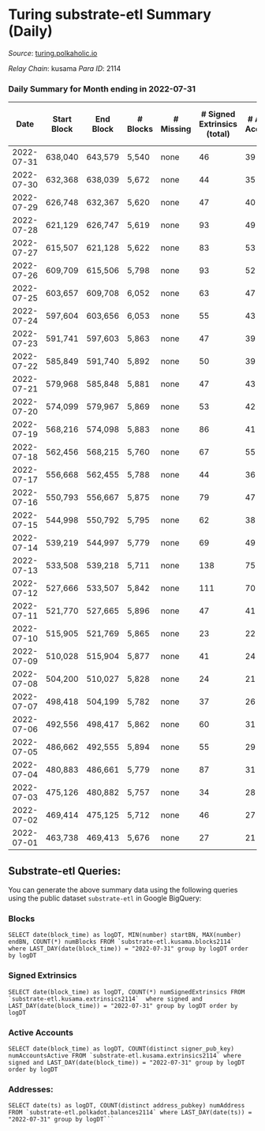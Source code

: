 # Turing substrate-etl Summary (Daily)

_Source_: [turing.polkaholic.io](https://turing.polkaholic.io)

*Relay Chain*: kusama
*Para ID*: 2114



### Daily Summary for Month ending in 2022-07-31


| Date | Start Block | End Block | # Blocks | # Missing | # Signed Extrinsics (total) | # Active Accounts | # Addresses with Balances | # Events | # Transfers | # XCM Transfers In | # XCM Transfers Out |
| ---- | ----------- | --------- | -------- | --------- | --------------------------- | ----------------- | ------------------------- | -------- | ----------- | ------------------ | ------------------- |
| 2022-07-31 | 638,040 | 643,579 | 5,540 | none  | 46 | 39 | 1,516 | 23,665 | 6  |   |   |
| 2022-07-30 | 632,368 | 638,039 | 5,672 | none  | 44 | 35 | 1,515 | 22,619 |   |   |   |
| 2022-07-29 | 626,748 | 632,367 | 5,620 | none  | 47 | 40 | 1,515 | 23,216 | 2  |   |   |
| 2022-07-28 | 621,129 | 626,747 | 5,619 | none  | 93 | 49 | 1,515 | 22,955 | 8  | 1 ($0.092) | 3 ($0.097) |
| 2022-07-27 | 615,507 | 621,128 | 5,622 | none  | 83 | 53 | 1,513 | 22,130 | 9  | 1 ($0.092) |   |
| 2022-07-26 | 609,709 | 615,506 | 5,798 | none  | 93 | 52 | 1,511 | 23,572 | 29  |   |   |
| 2022-07-25 | 603,657 | 609,708 | 6,052 | none  | 63 | 47 | 1,500 | 23,791 | 7  |   |   |
| 2022-07-24 | 597,604 | 603,656 | 6,053 | none  | 55 | 43 | 1,499 | 23,587 | 7  |   |   |
| 2022-07-23 | 591,741 | 597,603 | 5,863 | none  | 47 | 39 | 1,499 | 23,045 | 1  |   |   |
| 2022-07-22 | 585,849 | 591,740 | 5,892 | none  | 50 | 39 | 1,499 | 23,014 | 5  |   |   |
| 2022-07-21 | 579,968 | 585,848 | 5,881 | none  | 47 | 43 | 1,498 | 21,839 | 3  |   |   |
| 2022-07-20 | 574,099 | 579,967 | 5,869 | none  | 53 | 42 | 1,498 | 22,850 | 2  | 1  | 1  |
| 2022-07-19 | 568,216 | 574,098 | 5,883 | none  | 86 | 41 | 1,498 | 22,908 | 6  | 3 ($18.81) |   |
| 2022-07-18 | 562,456 | 568,215 | 5,760 | none  | 67 | 55 | 1,496 | 22,372 | 10  |   |   |
| 2022-07-17 | 556,668 | 562,455 | 5,788 | none  | 44 | 36 | 1,494 | 21,148 |   |   |   |
| 2022-07-16 | 550,793 | 556,667 | 5,875 | none  | 79 | 47 | 1,494 | 22,402 | 6  |   |   |
| 2022-07-15 | 544,998 | 550,792 | 5,795 | none  | 62 | 38 | 1,490 | 21,998 | 12  | 4 ($0.58) | 2  |
| 2022-07-14 | 539,219 | 544,997 | 5,779 | none  | 69 | 49 | 1,484 | 20,620 | 4  |   |   |
| 2022-07-13 | 533,508 | 539,218 | 5,711 | none  | 138 | 75 | 1,484 | 21,098 | 6  |   |   |
| 2022-07-12 | 527,666 | 533,507 | 5,842 | none  | 111 | 70 | 1,481 | 20,576 | 9  |   |   |
| 2022-07-11 | 521,770 | 527,665 | 5,896 | none  | 47 | 41 | 1,478 | 19,269 | 4  |   |   |
| 2022-07-10 | 515,905 | 521,769 | 5,865 | none  | 23 | 22 | 1,477 | 19,732 | 2  |   |   |
| 2022-07-09 | 510,028 | 515,904 | 5,877 | none  | 41 | 24 | 1,477 | 19,739 | 4  |   |   |
| 2022-07-08 | 504,200 | 510,027 | 5,828 | none  | 24 | 21 | 1,476 | 19,524 | 1  |   |   |
| 2022-07-07 | 498,418 | 504,199 | 5,782 | none  | 37 | 26 | 1,475 | 18,719 | 4  |   |   |
| 2022-07-06 | 492,556 | 498,417 | 5,862 | none  | 60 | 31 | 1,474 | 19,690 | 5  |   |   |
| 2022-07-05 | 486,662 | 492,555 | 5,894 | none  | 55 | 29 | 1,472 | 19,654 | 2  |   |   |
| 2022-07-04 | 480,883 | 486,661 | 5,779 | none  | 87 | 31 | 1,471 | 19,484 | 6  |   |   |
| 2022-07-03 | 475,126 | 480,882 | 5,757 | none  | 34 | 28 | 1,471 | 18,331 | 2  |   |   |
| 2022-07-02 | 469,414 | 475,125 | 5,712 | none  | 46 | 27 | 1,471 | 18,853 | 2  |   |   |
| 2022-07-01 | 463,738 | 469,413 | 5,676 | none  | 27 | 21 | 1,471 | 17,877 | 5  |   |   |

## Substrate-etl Queries:
You can generate the above summary data using the following queries using the public dataset `substrate-etl` in Google BigQuery:


### Blocks
```
SELECT date(block_time) as logDT, MIN(number) startBN, MAX(number) endBN, COUNT(*) numBlocks FROM `substrate-etl.kusama.blocks2114`  where LAST_DAY(date(block_time)) = "2022-07-31" group by logDT order by logDT
```


### Signed Extrinsics
```
SELECT date(block_time) as logDT, COUNT(*) numSignedExtrinsics FROM `substrate-etl.kusama.extrinsics2114`  where signed and LAST_DAY(date(block_time)) = "2022-07-31" group by logDT order by logDT
```


### Active Accounts
```
SELECT date(block_time) as logDT, COUNT(distinct signer_pub_key) numAccountsActive FROM `substrate-etl.kusama.extrinsics2114` where signed and LAST_DAY(date(block_time)) = "2022-07-31" group by logDT order by logDT
```


### Addresses:
```
SELECT date(ts) as logDT, COUNT(distinct address_pubkey) numAddress FROM `substrate-etl.polkadot.balances2114` where LAST_DAY(date(ts)) = "2022-07-31" group by logDT```


